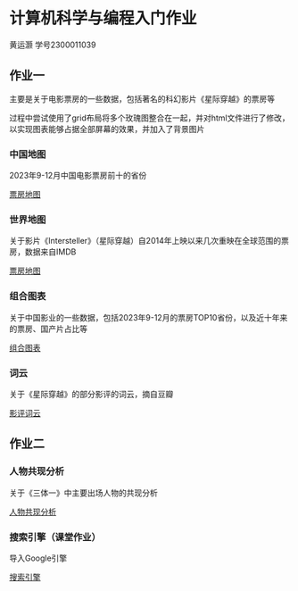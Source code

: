 # 计算机科学与编程入门作业

黄运灏 学号2300011039



## 作业一 

主要是关于电影票房的一些数据，包括著名的科幻影片《星际穿越》的票房等

过程中尝试使用了grid布局将多个玫瑰图整合在一起，并对html文件进行了修改，以实现图表能够占据全部屏幕的效果，并加入了背景图片

### 中国地图

2023年9-12月中国电影票房前十的省份

[票房地图](mapOfChina.html)

### 世界地图
关于影片《Intersteller》（星际穿越）自2014年上映以来几次重映在全球范围的票房，数据来自IMDB

[票房地图](worldmap.html)

### 组合图表
关于中国影业的一些数据，包括2023年9-12月的票房TOP10省份，以及近十年来的票房、国产片占比等

[组合图表](pages.html)

### 词云
关于《星际穿越》的部分影评的词云，摘自豆瓣

[影评词云](wordcloud.html)

## 作业二

### 人物共现分析

关于《三体一》中主要出场人物的共现分析

[人物共现分析](ThreeBodyCooccur.html)

### 搜索引擎（课堂作业）

导入Google引擎

[搜索引擎](mysearchengine.html)
